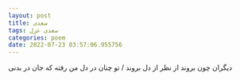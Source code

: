 ```yaml
---
layout: post
title: سعدی
tags: سعدی غزل
categories: poem
date: 2022-07-23 03:57:06.955756
---
```


دیگران چون بروند از نظر از دل بروند / تو چنان در دل من رفته که جان در بدنی